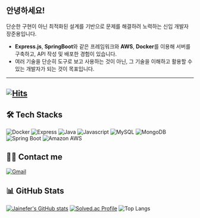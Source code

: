 
## 안녕하세요!  
단순한 구현이 아닌 최적화된 설계를 기반으로 문제를 해결하려 노력하는 신입 개발자 장준용입니다.

- **Express.js**, **SpringBoot**와 같은 프레임워크와 **AWS**, **Docker**를 이용해 서버를 구축하고, API 작성 및 배포한 경험이 있습니다.  
- 여러 기술을 단순히 도구로 보고 사용하는 것이 아닌, 그 기술을 이해하고 활용할 수 있는 개발자가 되는 것이 목표입니다.  
---
[![Hits](https://hits.seeyoufarm.com/api/count/incr/badge.svg?url=https%3A%2F%2Fgithub.com%2Fjainefer&count_bg=%2385CDDF&title_bg=%2376A7F5&icon=&icon_color=%23E7E7E7&title=GitHub&edge_flat=false)](https://hits.seeyoufarm.com)
---

## 🛠️ Tech Stacks  

![Docker](https://img.shields.io/badge/Docker-2496ED?style=flat&logo=Docker&logoColor=white)
![Express](https://img.shields.io/badge/Express-000000?style=flat&logo=Express&logoColor=white)
![Java](https://img.shields.io/badge/Java-007396?style=flat&logo=Java&logoColor=white)
![Javascript](https://img.shields.io/badge/Javascript-F7DF1E?style=flat&logo=Javascript&logoColor=white)
![MySQL](https://img.shields.io/badge/MySQL-4479A1?style=flat&logo=MySQL&logoColor=white)
![MongoDB](https://img.shields.io/badge/MongoDB-47A248?style=flat&logo=MongoDB&logoColor=white)
![Spring Boot](https://img.shields.io/badge/Spring%20Boot-6DB33F?style=flat&logo=Spring%20Boot&logoColor=white)
![Amazon AWS](https://img.shields.io/badge/Amazon%20AWS-232F3E?style=flat&logo=Amazon%20AWS&logoColor=white)

## 🧑‍💻 Contact me  

[![Gmail](https://img.shields.io/badge/Gmail-EA4335?style=flat&logo=Gmail&logoColor=white)](mailto:jy5849@gmail.com)


## 📊 GitHub Stats  

[![Jainefer's GitHub stats](https://github-readme-stats.vercel.app/api?username=jainefer&count_private=true&show_icons=true)](https://github.com/anuraghazra/github-readme-stats)  [![Solved.ac Profile](http://mazassumnida.wtf/api/v2/generate_badge?boj=jy5849)](https://solved.ac/jy5849/)
![Top Langs](https://github-readme-stats.vercel.app/api/top-langs/?username=jainefer&layout=compact)


